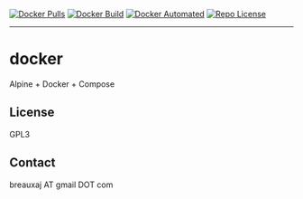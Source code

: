 [![Docker Pulls](https://img.shields.io/docker/pulls/breauxaj/docker.svg)](https://hub.docker.com/r/breauxaj/docker)
[![Docker Build](https://img.shields.io/docker/cloud/build/breauxaj/docker.svg)](https://hub.docker.com/r/breauxaj/docker)
[![Docker Automated](https://img.shields.io/docker/cloud/automated/breauxaj/docker.svg)](https://hub.docker.com/r/breauxaj/docker)
[![Repo License](https://img.shields.io/github/license/breauxaj/docker-docker.svg)](https://github.com/breauxaj/docker-docker)

---

# docker

Alpine + Docker + Compose

License
-------
GPL3

Contact
-------
breauxaj AT gmail DOT com
